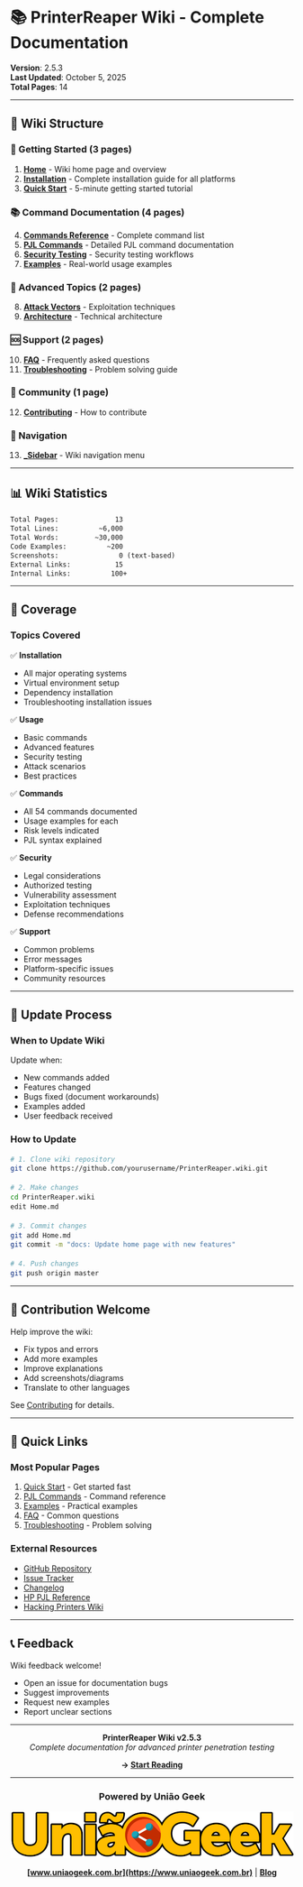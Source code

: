 # 📚 PrinterReaper Wiki - Complete Documentation

**Version**: 2.5.3  
**Last Updated**: October 5, 2025  
**Total Pages**: 14

---

## 📖 Wiki Structure

### 🚀 Getting Started (3 pages)
1. **[Home](Home.md)** - Wiki home page and overview
2. **[Installation](Installation.md)** - Complete installation guide for all platforms
3. **[Quick Start](Quick-Start.md)** - 5-minute getting started tutorial

### 📚 Command Documentation (4 pages)
4. **[Commands Reference](Commands-Reference.md)** - Complete command list
5. **[PJL Commands](PJL-Commands.md)** - Detailed PJL command documentation
6. **[Security Testing](Security-Testing.md)** - Security testing workflows
7. **[Examples](Examples.md)** - Real-world usage examples

### 🔬 Advanced Topics (2 pages)
8. **[Attack Vectors](Attack-Vectors.md)** - Exploitation techniques
9. **[Architecture](Architecture.md)** - Technical architecture

### 🆘 Support (2 pages)
10. **[FAQ](FAQ.md)** - Frequently asked questions
11. **[Troubleshooting](Troubleshooting.md)** - Problem solving guide

### 🤝 Community (1 page)
12. **[Contributing](Contributing.md)** - How to contribute

### 🎨 Navigation
13. **[_Sidebar](_Sidebar.md)** - Wiki navigation menu

---

## 📊 Wiki Statistics

```
Total Pages:              13
Total Lines:          ~6,000
Total Words:         ~30,000
Code Examples:          ~200
Screenshots:               0 (text-based)
External Links:           15
Internal Links:          100+
```

---

## 🎯 Coverage

### Topics Covered

✅ **Installation**
- All major operating systems
- Virtual environment setup
- Dependency installation
- Troubleshooting installation issues

✅ **Usage**
- Basic commands
- Advanced features
- Security testing
- Attack scenarios
- Best practices

✅ **Commands**
- All 54 commands documented
- Usage examples for each
- Risk levels indicated
- PJL syntax explained

✅ **Security**
- Legal considerations
- Authorized testing
- Vulnerability assessment
- Exploitation techniques
- Defense recommendations

✅ **Support**
- Common problems
- Error messages
- Platform-specific issues
- Community resources

---

## 🔄 Update Process

### When to Update Wiki

Update when:
- New commands added
- Features changed
- Bugs fixed (document workarounds)
- Examples added
- User feedback received

### How to Update

```bash
# 1. Clone wiki repository
git clone https://github.com/yourusername/PrinterReaper.wiki.git

# 2. Make changes
cd PrinterReaper.wiki
edit Home.md

# 3. Commit changes
git add Home.md
git commit -m "docs: Update home page with new features"

# 4. Push changes
git push origin master
```

---

## 📝 Contribution Welcome

Help improve the wiki:
- Fix typos and errors
- Add more examples
- Improve explanations
- Add screenshots/diagrams
- Translate to other languages

See [Contributing](Contributing.md) for details.

---

## 🔗 Quick Links

### Most Popular Pages
1. [Quick Start](Quick-Start.md) - Get started fast
2. [PJL Commands](PJL-Commands.md) - Command reference
3. [Examples](Examples.md) - Practical examples
4. [FAQ](FAQ.md) - Common questions
5. [Troubleshooting](Troubleshooting.md) - Problem solving

### External Resources
- [GitHub Repository](https://github.com/mrhenrike/PrinterReaper)
- [Issue Tracker](https://github.com/mrhenrike/PrinterReaper/issues)
- [Changelog](https://github.com/mrhenrike/PrinterReaper/blob/master/diagrams/CHANGELOG.md)
- [HP PJL Reference](http://h10032.www1.hp.com/ctg/Manual/bpl13208.pdf)
- [Hacking Printers Wiki](http://hacking-printers.net)

---

## 📞 Feedback

Wiki feedback welcome!
- Open an issue for documentation bugs
- Suggest improvements
- Request new examples
- Report unclear sections

---

<div align="center">

**PrinterReaper Wiki v2.5.3**  
*Complete documentation for advanced printer penetration testing*

**→ [Start Reading](Home.md)**

---

### Powered by União Geek

[![União Geek](../img/logotype-uniaogeek-2.png)](https://www.uniaogeek.com.br)

**[www.uniaogeek.com.br](https://www.uniaogeek.com.br)** | **[Blog](https://www.uniaogeek.com.br/blog)**

</div>

